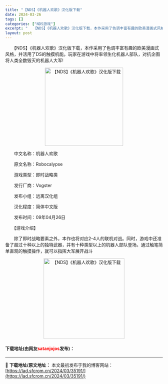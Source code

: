 ```yaml
---
title: "【NDS】《机器人欢歌》汉化版下载"
date: 2024-03-26
tags: []
categories: ["NDS游戏"]
excerpt: "　　【NDS】《机器人欢歌》汉化版下载，本作采用了色调丰富有趣的欧美漫画式风格，并活用了DS的触摸机能。玩家在游戏中将率领生化机器人部队，对抗企图将人类全数毁灭的机器人大军! 　　中文名称：机器人欢歌 　　原文名称：Robocalypse 　　游戏类型：即时战略类 　　发行厂商：Vogster 　　&hellip;"
layout: post
---
```


 <p>　　【NDS】《机器人欢歌》汉化版下载，本作采用了色调丰富有趣的欧美漫画式风格，并活用了DS的触摸机能。玩家在游戏中将率领生化机器人部队，对抗企图将人类全数毁灭的机器人大军!</p> <p align="center"><img align="" border="0" src="https://lad.sfcrom.cn/wp-content/uploads/2024/03/20240326_66022b1344922.jpg" width="250" alt="【NDS】《机器人欢歌》汉化版下载" /></p> <p>　　中文名称：机器人欢歌</p> <p>　　原文名称：Robocalypse</p> <p>　　游戏类型：即时战略类</p> <p>　　发行厂商：Vogster</p> <p>　　发布小组：远离汉化组</p> <p>　　汉化程度：简体中文版</p> <p>　　发布时间：09年04月26日</p> <p>　　【游戏介绍】</p> <p>　　除了即时战略要素之外，本作也将对应2-4人的联机对战。同时，游戏中还准备了超过十种以上的独特武器，并有十种类型以上的机器人部队登场。通过触笔简单直观的触摸操作，就可以指挥大军展开战斗</p> <p align="center"><img align="" border="0" src="https://lad.sfcrom.cn/wp-content/uploads/2024/03/20240326_66022b13a1480.jpg" width="258" alt="【NDS】《机器人欢歌》汉化版下载" /></p> <p><h4>下载地址(由网友<font color="red">satanjojos</font>发布)：</h4></p> 

---
📖 **下载地址/原文地址：** 本文最初发布于我的博客网站：[https://lad.sfcrom.cn/2024/03/35191/](https://lad.sfcrom.cn/2024/03/35191/)
